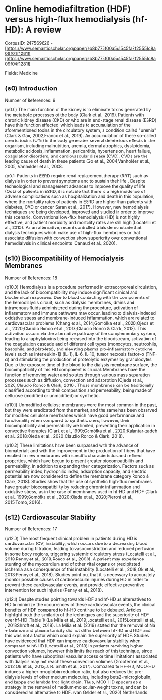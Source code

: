# Online hemodiafiltration (HDF) versus high-flux hemodialysis (hf-HD): A review

CorpusID: 247569626 - [https://www.semanticscholar.org/paper/eb8b775f00a5c1545fa2f25551c8a09f04f1281f](https://www.semanticscholar.org/paper/eb8b775f00a5c1545fa2f25551c8a09f04f1281f)

Fields: Medicine

## (s0) Introduction
Number of References: 9

(p0.0) The main function of the kidney is to eliminate toxins generated by the metabolic processes of the body (Clark et al., 2019). Patients with chronic kidney disease (CKD) or who are in end-stage renal disease (ESRD) have this function affected, which leads to accumulation of the aforementioned toxins in the circulatory system, a condition called "uremia" (Clark & Gao, 2002;Franco et al., 2019). An accumulation of these so-called uremic toxins (UTs) in the body generates several deleterious effects in the organism, including malnutrition, anemia, dermal atrophies, dyslipidemia, metabolic acidosis, inflammation, pericarditis, hypertension, heart failure, coagulation disorders, and cardiovascular disease (CVD). CVDs are the leading cause of death in these patients (Go et al., 2004;Vanholder et al., 2005, Vanholder et al., 2008.

(p0.1) Patients in ESRD require renal replacement therapy (RRT) such as dialysis in order to prevent symptoms and to sustain their life . Despite technological and management advances to improve the quality of life (QoL) of patients in ESRD, it is notable that there is a high incidence of adverse complications such as hospitalization and death in this population, where the mortality rates of patients in ESRD are higher than patients with diabetes, CVD or cancer Saran et al., 2017). However, new hemodialysis techniques are being developed, improved and studied in order to improve this scenario. Conventional low-flux hemodialysis (HD) is not highly effective, and patient morbidity and mortality rates are still high (Locatelli et al., 2015). As an alternative, recent controlled trials demonstrate that dialysis techniques which make use of high-flux membranes or that associate diffusion with convection show superiority over conventional hemodialysis in clinical endpoints (Canaud et al., 2020).
## (s10) Biocompatibility of Hemodialysis Membranes
Number of References: 18

(p10.0) Hemodialysis is a procedure performed in extracorporeal circulation, and the lack of biocompatibility may induce significant clinical and biochemical responses. Due to blood contacting with the components of the hemodialysis circuit, such as dialysis membranes, drains and intravenous fluids administered during the procedure, activation of inflammatory and immune pathways may occur, leading to dialysis-induced oxidative stress and membrane-induced inflammation, which are related to cardiovascular problems (Chang et al., 2014;Gomółka et al., 2020;Ojeda et al., 2020;Claudio Ronco et al., 2018;Claudio Ronco & Clark, 2018). This activation occurs via the alternative pathway of the complementary system, leading to anaphylatoxins being released into the bloodstream, activation of the coagulation cascade and of different cell types (monocytes, neutrophils, basophils, and platelets), and elevating plasma pro-inflammatory cytokine levels such as interleukin-1β (IL-1), IL-6, IL-10, tumor necrosis factor-α (TNF-α) and stimulating the production of proteolytic enzymes by granulocytes Due to the exposure time of the blood to the dialysis membrane surface, the biocompatibility of this HD component is crucial. Membranes have the function of removing water and solutes through various mass separation processes such as diffusion, convection and adsorption (Ojeda et al., 2020;Claudio Ronco & Clark, 2018). These membranes can be traditionally classified according to their composition and permeability, being made of cellulose (modified or unmodified) or synthetic.

(p10.1) Unmodified cellulose membranes were the most common in the past, but they were eradicated from the market, and the same has been observed for modified cellulose membranes which have good performance and functionality when compared to synthetic ones; however, their biocompatibility and permeability are limited, preventing their application in convective therapies (Clark et al., 1999;Gomółka et al., 2020;Kalantar-zadeh et al., 2018;Ojeda et al., 2020;Claudio Ronco & Clark, 2018).

(p10.2) These limitations have been surpassed with the advance of biomaterials and with the improvement in the production of fibers that have resulted in new membranes with specific characteristics and refined properties, which have begun to present greater biocompatibility and permeability, in addition to expanding their categorization. Factors such as permeability index, hydrophilic index, adsorption capacity, and electric potential are now considered to define the membrane category Ronco & Clark, 2018). Studies show that the use of synthetic high-flux membranes have greater biocompatibility by reducing chronic inflammation and oxidative stress, as in the case of membranes used in hf-HD and HDF (Clark et al., 1999;Gomółka et al., 2020;Ojeda et al., 2020;Pieroni et al., 2015;Tomo, 2016).
## (s12) Cardiovascular Stability
Number of References: 17

(p12.0) The most frequent clinical problem in patients during HD is cardiovascular (CV) instability, which occurs due to a decreasing blood volume during filtration, leading to vasoconstriction and reduced perfusion in some body regions, triggering systemic circulatory stress (Locatelli et al., 2018;Penny et al., 2018;Ronco et al., 2000). A patient may experience stunting of the myocardium and of other vital organs or precipitated ischemia as a consequence of this instability (Locatelli et al., 2018;Ok et al., 2013;Penny et al., 2018). Studies point out that it is necessary to accurately monitor possible causes of cardiovascular injuries during HD in order to prevent these cardiovascular events, and provide effective preventive intervention for such injuries (Penny et al., 2018).

(p12.1) Despite studies pointing towards HDF and hf-HD as alternatives to HD to minimize the occurrences of these cardiovascular events, the clinical benefits of HDF compared to hf-HD continue to be debated. Articles highlight both the similarity of the techniques and the superiority of HDF over hf-HD (Table 1) (La Milia et al., 2019;Locatelli et al., 2015Locatelli et al., , 2018Shroff et al., 2018). La Milia et al. (2019) stated that the removal of Na + balance and plasma tonicity did not differ between hf-HD and HDF and this was not a factor which could explain the superiority of HDF. Studies have evidenced that HDF can improve cardiovascular stability when compared to hf-HD (Locatelli et al., 2018) in patients receiving higher convection volumes, however this limits the reach of this technique, since patients who have suboptimal vascular access or time limitations associated with dialysis may not reach these convection volumes (Grooteman et al., 2012;Ok et al., 2013;J. R. Smith et al., 2017). Compared to HF-HD, MCO-HD induces a higher myoglobin reduction ratio, but also reduces the pre-dialysis levels of other medium molecules, including beta2-microglobulin, and kappa and lambda free light chain. Thus, MCO-HD appears as a strategy in the removal of medium-molecular-weight toxins, and can be considered an alternative to HDF. (van Gelder et al., 2020) Netherlands
